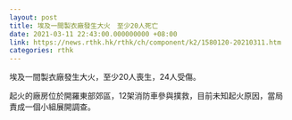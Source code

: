 ```yaml
---
layout: post
title: 埃及一間製衣廠發生大火　至少20人死亡
date: 2021-03-11 22:43:00.000000000 +08:00
link: https://news.rthk.hk/rthk/ch/component/k2/1580120-20210311.htm
categories: rthk
---
```


埃及一間製衣廠發生大火，至少20人喪生，24人受傷。

起火的廠房位於開羅東部郊區，12架消防車參與撲救，目前未知起火原因，當局責成一個小組展開調查。
